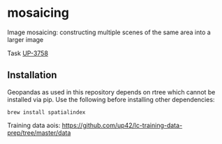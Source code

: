 # mosaicing
Image mosaicing: constructing multiple scenes of the same area into a larger image

Task [UP-3758](https://geoinformationstore.atlassian.net/browse/UP-3758)

## Installation
Geopandas as used in this repository depends on rtree which cannot be installed
via pip. Use the following before installing other dependencies:

```
brew install spatialindex
```

Training data aois:
https://github.com/up42/lc-training-data-prep/tree/master/data
